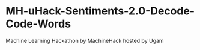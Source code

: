 # MH-uHack-Sentiments-2.0-Decode-Code-Words
Machine Learning Hackathon by MachineHack hosted by Ugam
